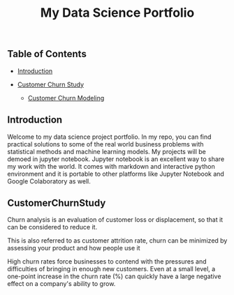 <h1 align="center"> My Data Science Portfolio </h1> <br>

## Table of Contents
- [Introduction](#introduction)

- [Customer Churn Study](#customerchurnstudy)
  - [Customer Churn Modeling](https://github.com/ridhoarahman/RidhoAR-Portfolio/tree/main/Churn%20Modeling)

## Introduction
Welcome to my data science project portfolio. In my repo, you can find practical solutions to some of the real world business problems with statistical methods and machine learning models. My projects will be demoed in jupyter notebook. Jupyter notebook is an excellent way to share my work with the world. It comes with markdown and interactive python environment and it is portable to other platforms like Jupyter Notebook and Google Colaboratory as well.

## CustomerChurnStudy

Churn analysis is an evaluation of customer loss or displacement, so that it can be considered to reduce it.

This is also referred to as customer attrition rate, churn can be minimized by assessing your product and how people use it

High churn rates force businesses to contend with the pressures and difficulties of bringing in enough new customers. Even at a small level, a one-point increase in the churn rate (%) can quickly have a large negative effect on a company's ability to grow.
